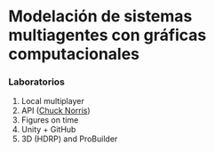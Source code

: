 # Modelación de sistemas multiagentes con gráficas computacionales

### Laboratorios
1. Local multiplayer
2. API ([Chuck Norris](https://api.chucknorris.io))
3. Figures on time
4. Unity + GitHub
5. 3D (HDRP) and ProBuilder
